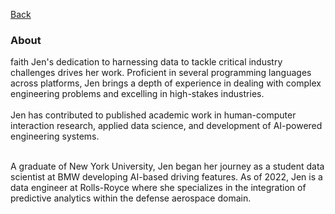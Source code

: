 [Back](https://zenjen-devs.github.io)

### About

<p align="left"> faith
Jen's dedication to harnessing data to tackle critical industry challenges drives her work. Proficient in several programming languages across platforms, Jen brings a depth of experience in dealing with complex engineering problems and excelling in high-stakes industries.

  <br>
  <br>
Jen has contributed to published academic work in human-computer interaction research, applied data science, and development of AI-powered engineering systems.
<br>
  <br>
  
A graduate of New York University, Jen began her journey as a student data scientist at BMW developing AI-based driving features. As of 2022, Jen is a data engineer at Rolls-Royce where she specializes in the integration of predictive analytics within the defense aerospace domain.
  <br><br>






  

  </p>


